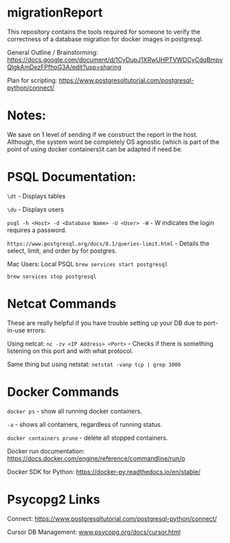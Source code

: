 # migrationReport
This repository contains the tools required for someone to verify the correctness of a database migration for docker images in postgresql.

General Outline / Brainstorming:
https://docs.google.com/document/d/1CyDupJ1XRwUHPTVWDCyCdqBmpvQlgkAmDezFPfhoG3A/edit?usp=sharing

Plan for scripting:
https://www.postgresqltutorial.com/postgresql-python/connect/

# Notes:
We save on 1 level of sending if we construct the report in the host. 
Although, the system wont be completely OS agnostic (which is part of the point of using docker containers)it can be adapted if need be.

# PSQL Documentation:
`\dt` - Displays tables


`\du` - Displays users


`psql -h <Host> -d <Database Name> -U <User> -W` - W indicates the login requires a password.


`https://www.postgresql.org/docs/8.1/queries-limit.html` - Details the select, limit, and order by for postgres.


Mac Users: Local PSQL
`brew services start postgresql`


`brew services stop postgresql`


# Netcat Commands
These are really helpful if you have trouble setting up your DB due to port-in-use errors:

Using netcat:
`nc -zv <IP Address> <Port>` - Checks if there is something listening on this port and with what protocol.


Same thing but using netstat:
`netstat -vanp tcp | grep 3000`

# Docker Commands
`docker ps` - show all running docker containers.


`-a` - shows all containers, regardless of running status.


`docker containers prune` - delete all stopped containers.


Docker run documentation:
https://docs.docker.com/engine/reference/commandline/run/o


Docker SDK for Python:
https://docker-py.readthedocs.io/en/stable/

# Psycopg2 Links
Connect:
https://www.postgresqltutorial.com/postgresql-python/connect/


Cursor DB Management:
www.psycopg.org/docs/cursor.html
